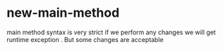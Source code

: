 # new-main-method
main method syntax is very strict if we perform any changes we  will get runtime exception . But some changes are acceptable  
